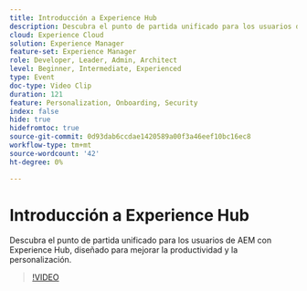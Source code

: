 ```yaml
---
title: Introducción a Experience Hub
description: Descubra el punto de partida unificado para los usuarios de AEM con Experience Hub, diseñado para mejorar la productividad y la personalización.
cloud: Experience Cloud
solution: Experience Manager
feature-set: Experience Manager
role: Developer, Leader, Admin, Architect
level: Beginner, Intermediate, Experienced
type: Event
doc-type: Video Clip
duration: 121
feature: Personalization, Onboarding, Security
index: false
hide: true
hidefromtoc: true
source-git-commit: 0d93dab6ccdae1420589a00f3a46eef10bc16ec8
workflow-type: tm+mt
source-wordcount: '42'
ht-degree: 0%

---
```



# Introducción a Experience Hub

Descubra el punto de partida unificado para los usuarios de AEM con Experience Hub, diseñado para mejorar la productividad y la personalización.

>[!VIDEO](https://video.tv.adobe.com/v/3459224/?learn=on&enablevpops)
